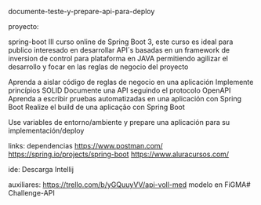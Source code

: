 documente-teste-y-prepare-api-para-deploy

proyecto:

spring-boot III
curso online de Spring Boot 3, este curso es ideal para publico interesado en desarrollar API´s basadas en un framework de inversion de control para plataforma en JAVA permitiendo agilizar el desarrollo y focar en las reglas de negocio del proyecto

Aprenda a aislar código de reglas de negocio en una aplicación
Implemente princípios SOLID
Documente una API seguindo el protocolo OpenAPI
Aprenda a escribir pruebas automatizadas en una aplicación con Spring Boot
Realize el build de una aplicação con Spring Boot

Use variables de entorno/ambiente y prepare una aplicación para su implementación/deploy

links:
dependencias
https://www.postman.com/
https://spring.io/projects/spring-boot
https://www.aluracursos.com/

ide:
Descarga Intellij

auxiliares:
https://trello.com/b/yGQuuyVV/api-voll-med
modelo en FiGMA# Challenge-API
